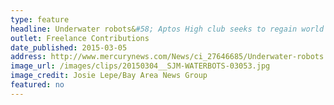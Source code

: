 ```yaml
---
type: feature
headline: Underwater robots&#58; Aptos High club seeks to regain world championship
outlet: Freelance Contributions
date_published: 2015-03-05
address: http://www.mercurynews.com/News/ci_27646685/Underwater-robots:-Aptos-High-club-seeks-to-regain-world-championship
image_url: /images/clips/20150304__SJM-WATERBOTS-03053.jpg
image_credit: Josie Lepe/Bay Area News Group
featured: no
---
```

